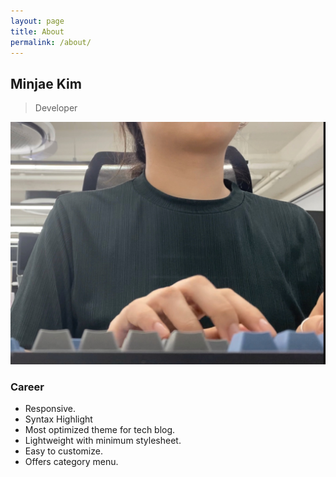 ```yaml
---
layout: page
title: About
permalink: /about/
---
```


## Minjae Kim
> Developer

![alt text](/public/img/photo.jpeg)

### Career
- Responsive.
- Syntax Highlight
- Most optimized theme for tech blog.
- Lightweight with minimum stylesheet.
- Easy to customize.
- Offers category menu.
